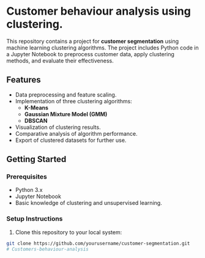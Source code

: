 # Customer behaviour analysis using clustering.
This repository contains a project for **customer segmentation** using machine learning clustering algorithms. The project includes Python code in a Jupyter Notebook to preprocess customer data, apply clustering methods, and evaluate their effectiveness.

## Features
- Data preprocessing and feature scaling.
- Implementation of three clustering algorithms:
  - **K-Means**
  - **Gaussian Mixture Model (GMM)**
  - **DBSCAN**
- Visualization of clustering results.
- Comparative analysis of algorithm performance.
- Export of clustered datasets for further use.

## Getting Started
### Prerequisites
- Python 3.x
- Jupyter Notebook
- Basic knowledge of clustering and unsupervised learning.

### Setup Instructions
1. Clone this repository to your local system:
```bash
git clone https://github.com/yourusername/customer-segmentation.git
# Customers-behaviour-analysis
